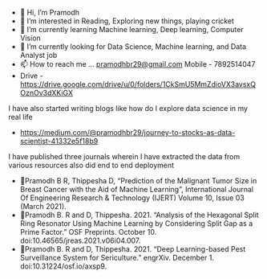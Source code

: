 - 👋 Hi, I’m Pramodh
- 👀 I’m interested in Reading, Exploring new things, playing cricket
- 🌱 I’m currently learning Machine learning, Deep learning, Computer Vision
- 💞️ I’m currently looking for Data Science, Machine learning, and Data Analyst job
- 📫 How to reach me ... pramodhbr29@gmail.com Mobile - 7892514047
- Drive - https://drive.google.com/drive/u/0/folders/1CkSmU5MmZdioVX3avsxQOznOv3dXKiGX

I have also started writing blogs like how do I explore data science in my real life
- https://medium.com/@pramodhbr29/journey-to-stocks-as-data-scientist-41332e5f18b9


I have published three journals wherein I have extracted the data from various resources also did end to end deployment
- Pramodh B R, Thippesha D, “Prediction of the Malignant Tumor Size in Breast Cancer with the Aid of Machine Learning”, International Journal Of Engineering Research & Technology (IJERT) Volume 10, Issue 03 (March 2021).
- Pramodh B. R and D, Thippesha. 2021. “Analysis of the Hexagonal Split Ring Resonator Using Machine Learning by Considering Split Gap as a Prime Factor.” OSF Preprints. October 10. doi:10.46565/jreas.2021.v06i04.007.
- Pramodh B. R and D, Thippesha. 2021. “Deep Learning-based Pest Surveillance System for Sericulture.” engrXiv. December 1. doi:10.31224/osf.io/axsp9.
